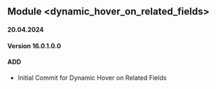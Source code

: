 ## Module <dynamic_hover_on_related_fields>

#### 20.04.2024
#### Version 16.0.1.0.0
#### ADD
 - Initial Commit for  Dynamic Hover on Related Fields
